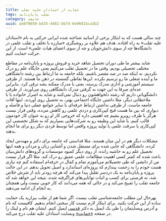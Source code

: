 ```yaml
---
title: حمایت از استادان علیه تقلب
tags: تقلب پایان‌نامه
category: جامعه
uuid: ae8f9059-bd35-4481-bb7d-6e9681bca3b2
---
```


چند سالی هست که به ابتکار برخی از اساتید شناخته شده ایرانی حرکتی به نام «استادان علیه تقلب» به راه افتاده. هدف هم علاوه بر روشنگری «مبارزه با تخلف و تقلب علمی در دانشگاه‌ها چه از سوی دانش‌جویان و چه از سوی اعضای هیات علمی» است. از این حرکت حمایت کنیم.

شاید بیشتر ما طی دوران تحصیل شاهد خرید و فروش پروژه و پایان‌نامه در مقاطع مختلف تحصیلی بودیم. وقتی ما در تحصیل تقلب می‌کنیم یعنی جایگاه علم رو درک نکردیم. نه اینکه صد در صد مقصر باشیم، بلکه جامعه به ما ارتباط بین رشته دانشگاهی ما و آینده شغلی ما رو ترسیم نکرده. این‌ها نقاطی گسسته در ذهن ما هستند. از طرفی سیستم آموزشی و اداری مدرک پرسته، یعنی با مدرک ممکنه بشه ترقی کرد. بنابراین عده‌ای صرفا به این جهت به گرفتن مدرک دانشگاهی روی می‌آورند. از طرفی دانشگویانی داریم که رشته دلخواهشون رو دنبال نمی‌کنند و شاید به اصرار خانواده یا با ملاحظاتی دیگر، مثلا داشتن جایگاه اجتماعی بهتر، به تحصیل روی آوردند. اینها آفات جامعه ماست. از طرفی نداشتن ارتباط حرفه‌ای با سایر جوامع عملی دنیا و فاصله و دیواری که بین ما هست قبج کپی‌کاری و دزدی علمی رو کاهش می‌ده، وقتی قرار نیست هرگز با طرف روبرو بشیم چه اهمیتی داره که خروجی کار او رو به عنوان کار خودمون قالب کنیم. یا شاید این وظیفه رو به شرکت‌هایی بسپاریم که به شکل تخصصی این کپی‌کاری یا سرقت علمی یا تولید پروژه واقعی اما توسط فردی دیگر رو برای ما انجام بدهند.

مشکلات دیگر هم در این میان هستند. مثلا قداستی که جامعه برای دکتر و مهندس ایجاد کرده، دانشگاهی که جایی شده برای مستقل شدن و آشنایی زنان و مردان و همه اینها تحصیل علم رو به حاشیه رانده. از روی دیگر کمبود موسسات و گروه‌های دانش‌بنیان باعث شده که کمتر کسی اهمیت مطالعات علمی عمیق رو درک کند. مثلا اگر قرار نیست من از دانشی که طی تحصیلاتم می‌آموزم تمام و کمال در حرفه‌ام استفاده کنم چه نیازی هست خودم را به زحمت بیندازم که پروژه‌ای استاندارد و اصیل تحویل بدهم. در این حالت پروژه و پایان‌نامه به یک دردسر تقلیل پیدا می‌کند که هرچه زودتر باید از شرش خلاص شد، نه فرصتی برای کسب و اثبات توانایی‌های فراگرفته شده. نتیجه این خواهد شد که جامعه تقلب را تقبیح می‌کند و در حالی که همه می‌دانند که کار خوبی نیست ولی همچنان به انجام آن ادامه می‌دهند.

بهرحال این مطلب جامعه‌شناسی تقلب نیست. اگر شما هم از تقلب بیزارید یک حمایت ساده از این حرکت بکنید. برای اینکار لازم نیست کار سختی انجام بدهیم. کافیست که نام و آدرس وبسایتمان را طی یک ایمیل به دکتر [قدسی](ghodsi_AT_sharif_DOT_edu) ایمیل کنیم. ایشان هم نام و لینک را در صفحه [«حمایت»](http://pap.blog.ir/page/sponsors) وبسایت استادان علیه تقلب درج می‌کند. 
